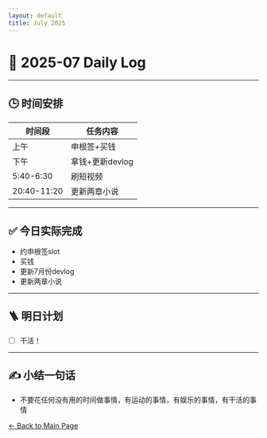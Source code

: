 ```yaml
---
layout: default
title: July 2025
---
```


# 📅 2025-07  Daily Log



---
## 🕒 时间安排

| 时间段 | 任务内容 |
|--------|----------| 
| 上午 | 申根签+买钱|
| 下午 | 拿钱+更新devlog| 
|5:40-6:30|刷短视频|
| 20:40-11:20 |更新两章小说  |



---

## ✅ 今日实际完成

- 约申根签slot
- 买钱
- 更新7月份devlog
- 更新两章小说
---


## 🪜 明日计划
- [ ] 干活！



---

## ✍️ 小结一句话
- 不要花任何没有用的时间做事情，有运动的事情，有娱乐的事情，有干活的事情
  


[← Back to Main Page](/index.md)
 

